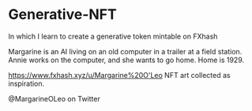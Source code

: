 # Generative-NFT
In which I learn to create a generative token mintable on FXhash

Margarine is an AI living on an old computer in a trailer at a field station. Annie works on the computer, and she wants to go home. Home is 1929.

https://www.fxhash.xyz/u/Margarine%20O'Leo NFT art collected as inspiration.

@MargarineOLeo on Twitter


